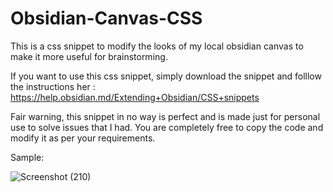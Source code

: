 # Obsidian-Canvas-CSS
This is a css snippet to modify the looks of my local obsidian canvas to make it more useful for brainstorming. 

If you want to use this css snippet, simply download the snippet and folllow the instructions her : https://help.obsidian.md/Extending+Obsidian/CSS+snippets

Fair warning, this snippet in no way is perfect and is made just for personal use to solve issues that I had. You are completely free to copy the code and modify it as per your requirements. 

Sample:

![Screenshot (210)](https://github.com/semisenioritis/Obsidian-Canvas-CSS-/assets/89476245/e18b43e1-75ee-4313-8885-c961fc641811)
